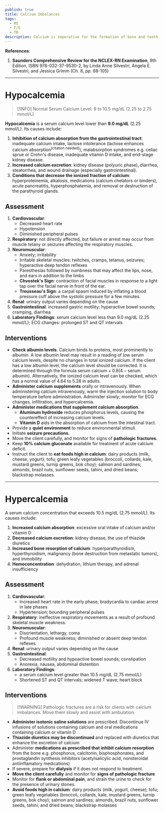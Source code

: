 ```yaml
---
publish: true
title: Calcium Imbalances
tags:
  - MS
  - F/E
  - TB
description: Calcium is imperative for the formation of bone and teeth, and for muscle contractility. Its normal value is 9.0 to 10.5 mEq/L (2.25 to 2.75 mmol/L).
---
```

**References**:
1. **Saunders Comprehensive Review for the NCLEX-RN Examination**, 9th Edition, ISBN 978-032-37-9530-2, by Linda Anne Silvestri, Angela E. Silvestri, and Jessica Grimm (Ch. 8, pp. 88-105)

___

# Hypocalcemia

>[!INFO] Normal Serum Calcium Level: 9 to 10.5 mg/dL (2.25 to 2.75 mmol/L)

**Hypocalcemia** is a serum calcium level lower than **9.0 mg/dL** (2.25 mmol/L). Its causes include:
1. **Inhibition of calcium absorption from the gastrointestinal tract**: inadequate calcium intake, lactose intolerance (lactose enhances calcium absorption<sup>[citation needed]</sup>), malabsorption syndromes e.g. celiac sprue or Crohn's disease, inadequate vitamin D intake, and end-stage kidney disease.
2. **Increased calcium excretion**: kidney disease (polyuric phase), diarrhea, steatorrhea, and wound drainage (especially gastrointestinal).
3. **Conditions that decrease the ionized fraction of calcium**: hyperproteinemia, alkalosis, medications (calcium chelators or binders), acute pancreatitis, hyperphosphatemia, and removal or destruction of the parathyroid glands.
## Assessment
1. **Cardiovascular**:
	- Decreased heart rate
	- Hypotension
	- Diminished peripheral pulses
2. **Respiratory**: not directly affected, but failure or arrest may occur from muscle tetany or seizures affecting the respiratory muscles.
3. **Neuromuscular**:
	- Anxiety; irritability
	- Irritable skeletal muscles: twitches, cramps, tetanus, seizures; hyperactive deep tendon reflexes
	- Paresthesias followed by numbness that may affect the lips, nose, and ears in addition to the limbs
	- **Chvostek's Sign**: contraction of facial muscles in response to a light tap over the facial nerve in front of the ear.
	- **Trousseau's Sign**: a carpal spasm induced by inflating a blood pressure cuff above the systolic pressure for a few minutes.
4. **Renal**: urinary output varies depending on the cause
5. **Gastrointestinal**: increased gastric motility; hyperactive bowel sounds; cramping, diarrhea
6. **Laboratory Findings**: serum calcium level less than 9.0 mg/dL (2.25 mmol/L); ECG changes: prolonged ST and QT intervals
## Interventions
- **Check albumin levels**. Calcium binds to proteins, most prominently to albumin. A low albumin level may result in a reading of low serum calcium levels, despite no changes in total ionized calcium. If the client has a low albumin level, the calcium level should be corrected. It is determined through the formula $\text{serum calcium}+0.8(4-\text{serum albumin})$. Alternatively, the ionized calcium level can be checked, which has a normal value of 4.64 to 5.28 in adults.
- **Administer calcium supplements** orally or intravenously. When administering calcium intravenously, warm the injection solution to body temperature before administration. Administer slowly; monitor for ECG changes, infiltration, and hypercalcemia.
- **Administer medications that supplement calcium absorption**.
	- **Aluminum hydroxide** reduces phosphorus levels, causing the countereffect of increasing calcium levels.
	- **Vitamin D** aids in the absorption of calcium from the intestinal tract.
- Provide a **quiet environment** to reduce environmental stimuli.
- Initiate **seizure precautions**.
- Move the client carefully, and monitor for signs of **pathologic fractures**.
- Keep **10% calcium gluconate** available for treatment of acute calcium deficit.
- Instruct the client to **eat foods high in calcium**: dairy products (milk, cheese, yogurt); tofu; green leafy vegetables (broccoli, collards, kale, mustard greens, turnip greens, bok choy); salmon and sardines; almonds, brazil nuts, sunflower seeds, tahini, and dried beans; blackstrap molasses.

___

# Hypercalcemia
A serum calcium concentration that exceeds 10.5 mg/dL (2.75 mmol/L). Its causes include:
1. **Increased calcium absorption**: excessive oral intake of calcium and/or vitamin D
2. **Decreased calcium excretion**: kidney disease, the use of thiazide diuretics
3. **Increased bone resorption of calcium**: hyperparathyroidism, hyperthyroidism, malignancy (bone destruction from metastatic tumors), and immobility
4. **Hemoconcentration**: dehydration, lithium therapy, and adrenal insufficiency
## Assessment
1. **Cardiovascular**:
	- Increased heart rate in the early phase; bradycardia to cardiac arrest in late phases
	- Hypertension; bounding peripheral pulses
2. **Respiratory**: ineffective respiratory movements as a result of profound skeletal muscle weakness.
3. **Neuromuscular**:
	- Disorientation, lethargy, coma
	- Profound muscle weakness; diminished or absent deep tendon reflexes
4. **Renal**: urinary output varies depending on the cause
5. **Gastrointestinal**:
	- Decreased motility and hypoactive bowel sounds; constipation
	- Anorexia, nausea, abdominal distention
6. **Laboratory Findings**:
	- a serum calcium level greater than 10.5 mg/dL (2.75 mmol/L)
	- Shortened ST and QT intervals; widened T wave; heart block
## Interventions

>[!WARNING] Pathologic fractures are a risk for clients with calcium imbalances. Move them slowly and assist with ambulation.

- **Administer isotonic saline solutions** are prescribed. Discontinue IV infusions of solutions containing calcium and oral medications containing calcium or vitamin D
- **Thiazide diuretics may be discontinued** and replaced with diuretics that enhance the excretion of calcium
- Administer **medications as prescribed that inhibit calcium resorption** from the bone e.g. phosphorus, calcitonin, bisphosphonates, and prostaglandin synthesis inhibitors (acetylsalicylic acid, nonsteroidal antiinflamatory medications)
- If severe, prepare for **dialysis** if it does not respond to treatment.
- **Move the client carefully** and monitor for **signs of pathologic fracture**
- Monitor for **flank or abdominal pain**, and strain the urine to check for the presence of urinary stones.
- **Avoid foods high in calcium**: dairy products (milk, yogurt, cheese); tofu; green leafy vegetables (broccoli, collards, kale, mustard greens, turnip greens, bok choy); salmon and sardines; almonds, brazil nuts, sunflower seeds, tahini, and dried beans; blackstrap molasses
